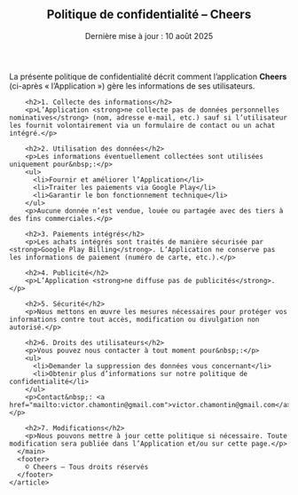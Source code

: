 <!DOCTYPE html>
<html lang="fr">
<head>
  <meta charset="utf-8">
  <meta name="viewport" content="width=device-width, initial-scale=1">
  <title>Politique de confidentialité – Cheers</title>
  <meta name="description" content="Politique de confidentialité de l'application Cheers">
</head>
<body>
  <div class="container">
    <article class="card" role="article">
      <header>
        <h1>Politique de confidentialité – Cheers</h1>
        <div class="meta">Dernière mise à jour : 10 août 2025</div>
      </header>
      <main>
        <p>La présente politique de confidentialité décrit comment l’application <strong>Cheers</strong> (ci-après « l’Application ») gère les informations de ses utilisateurs.</p>

        <h2>1. Collecte des informations</h2>
        <p>L’Application <strong>ne collecte pas de données personnelles nominatives</strong> (nom, adresse e‑mail, etc.) sauf si l’utilisateur les fournit volontairement via un formulaire de contact ou un achat intégré.</p>

        <h2>2. Utilisation des données</h2>
        <p>Les informations éventuellement collectées sont utilisées uniquement pour&nbsp;:</p>
        <ul>
          <li>Fournir et améliorer l’Application</li>
          <li>Traiter les paiements via Google Play</li>
          <li>Garantir le bon fonctionnement technique</li>
        </ul>
        <p>Aucune donnée n’est vendue, louée ou partagée avec des tiers à des fins commerciales.</p>

        <h2>3. Paiements intégrés</h2>
        <p>Les achats intégrés sont traités de manière sécurisée par <strong>Google Play Billing</strong>. L’Application ne conserve pas les informations de paiement (numéro de carte, etc.).</p>

        <h2>4. Publicité</h2>
        <p>L’Application <strong>ne diffuse pas de publicités</strong>.</p>

        <h2>5. Sécurité</h2>
        <p>Nous mettons en œuvre les mesures nécessaires pour protéger vos informations contre tout accès, modification ou divulgation non autorisé.</p>

        <h2>6. Droits des utilisateurs</h2>
        <p>Vous pouvez nous contacter à tout moment pour&nbsp;:</p>
        <ul>
          <li>Demander la suppression des données vous concernant</li>
          <li>Obtenir plus d’informations sur notre politique de confidentialité</li>
        </ul>
        <p>Contact&nbsp;: <a href="mailto:victor.chamontin@gmail.com">victor.chamontin@gmail.com</a></p>

        <h2>7. Modifications</h2>
        <p>Nous pouvons mettre à jour cette politique si nécessaire. Toute modification sera publiée dans l’Application et/ou sur cette page.</p>
      </main>
      <footer>
        © Cheers — Tous droits réservés
      </footer>
    </article>
  </div>
</body>
</html>
